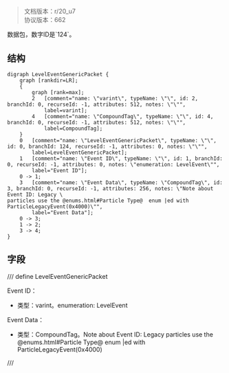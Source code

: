 # <!-- md:samp LevelEventGenericPacket -->

> 文档版本：r/20_u7<br/>协议版本：662

<!-- md:samp LevelEventGenericPacket -->数据包，数字ID是`124`。

## 结构

```viz
digraph LevelEventGenericPacket {
	graph [rankdir=LR];
	{
		graph [rank=max];
		2	[comment="name: \"varint\", typeName: \"\", id: 2, branchId: 0, recurseId: -1, attributes: 512, notes: \"\"",
			label=varint];
		4	[comment="name: \"CompoundTag\", typeName: \"\", id: 4, branchId: 0, recurseId: -1, attributes: 512, notes: \"\"",
			label=CompoundTag];
	}
	0	[comment="name: \"LevelEventGenericPacket\", typeName: \"\", id: 0, branchId: 124, recurseId: -1, attributes: 0, notes: \"\"",
		label=LevelEventGenericPacket];
	1	[comment="name: \"Event ID\", typeName: \"\", id: 1, branchId: 0, recurseId: -1, attributes: 0, notes: \"enumeration: LevelEvent\"",
		label="Event ID"];
	0 -> 1;
	3	[comment="name: \"Event Data\", typeName: \"CompoundTag\", id: 3, branchId: 0, recurseId: -1, attributes: 256, notes: \"Note about Event ID: Legacy \
particles use the @enums.html#Particle Type@  enum |ed with ParticleLegacyEvent(0x4000)\"",
		label="Event Data"];
	0 -> 3;
	1 -> 2;
	3 -> 4;
}

```

## 字段

/// define
LevelEventGenericPacket

Event ID：<!-- md:samp varint -->

- 类型：varint。enumeration: LevelEvent

Event Data：[<!-- md:samp CompoundTag -->](refs/protocols/types/compoundtag.md)

- 类型：CompoundTag。Note about Event ID: Legacy particles use the @enums.html#Particle Type@  enum |ed with ParticleLegacyEvent(0x4000)


///
